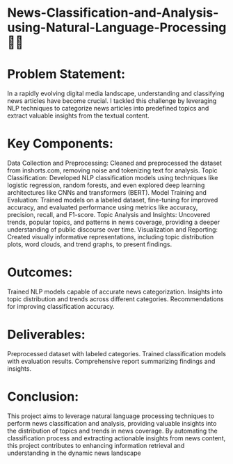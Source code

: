 # News-Classification-and-Analysis-using-Natural-Language-Processing 📰✨

# Problem Statement:
In a rapidly evolving digital media landscape, understanding and classifying news articles have become crucial. I tackled this challenge by leveraging NLP techniques to categorize news articles into predefined topics and extract valuable insights from the textual content.

# Key Components:

Data Collection and Preprocessing: Cleaned and preprocessed the dataset from inshorts.com, removing noise and tokenizing text for analysis.
Topic Classification: Developed NLP classification models using techniques like logistic regression, random forests, and even explored deep learning architectures like CNNs and transformers (BERT).
Model Training and Evaluation: Trained models on a labeled dataset, fine-tuning for improved accuracy, and evaluated performance using metrics like accuracy, precision, recall, and F1-score.
Topic Analysis and Insights: Uncovered trends, popular topics, and patterns in news coverage, providing a deeper understanding of public discourse over time.
Visualization and Reporting: Created visually informative representations, including topic distribution plots, word clouds, and trend graphs, to present findings.

# Outcomes:

Trained NLP models capable of accurate news categorization.
Insights into topic distribution and trends across different categories.
Recommendations for improving classification accuracy.

# Deliverables:

Preprocessed dataset with labeled categories.
Trained classification models with evaluation results.
Comprehensive report summarizing findings and insights.

# Conclusion:

This project aims to leverage natural language processing techniques to perform news classification and
analysis, providing valuable insights into the distribution of topics and trends in news coverage. By
automating the classification process and extracting actionable insights from news content, this project
contributes to enhancing information retrieval and understanding in the dynamic news landscape
